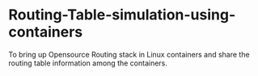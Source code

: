 # Routing-Table-simulation-using-containers
To bring up Opensource Routing stack in Linux containers and share the routing table information among the containers.
